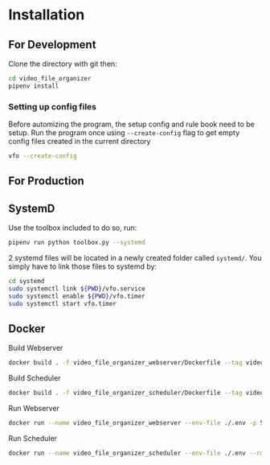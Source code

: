# Installation

## For Development

Clone the directory with git then:

```bash
cd video_file_organizer
pipenv install
```

### Setting up config files

Before automizing the program, the setup config and rule book need to be setup. Run the program once using `--create-config` flag to get empty config files created in the current directory

```bash
vfo --create-config
```

## For Production

## SystemD

Use the toolbox included to do so, run:

```bash
pipenv run python toolbox.py --systemd
```

2 systemd files will be located in a newly created folder called `systemd/`. You simply have to link those files to systemd by:

```bash
cd systemd
sudo systemctl link ${PWD}/vfo.service
sudo systemctl enable ${PWD}/vfo.timer
sudo systemctl start vfo.timer
```

## Docker

Build Webserver

```bash
docker build . -f video_file_organizer_webserver/Dockerfile --tag video_file_organizer_webserver:latest
```

Build Scheduler

```bash
docker build . -f video_file_organizer_scheduler/Dockerfile --tag video_file_organizer_scheduler:latest
```

Run Webserver

```bash
docker run --name video_file_organizer_webserver --env-file ./.env -p 5000:5000 --rm video_file_organizer_webserver:latest
```

Run Scheduler

```bash
docker run --name video_file_organizer_scheduler --env-file ./.env --rm video_file_organizer_scheduler:latest
```

